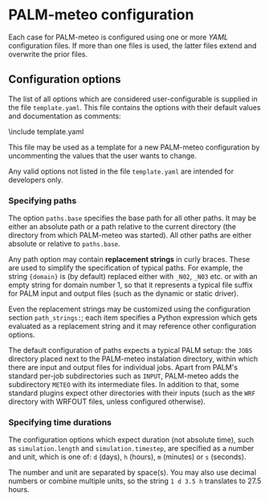 # PALM-meteo configuration

Each case for PALM-meteo is configured using one or more *YAML* configuration
files. If more than one files is used, the latter files extend and overwrite
the prior files.

## Configuration options

The list of all options which are considered
user-configurable is supplied in the file `template.yaml`. This file
contains the options with their default values and documentation as comments:

\include template.yaml

This file may be used as a template for a new PALM-meteo configuration by
uncommenting the values that the user wants to change.

Any valid options not listed in the file `template.yaml` are intended for
developers only.

### Specifying paths

The option `paths.base` specifies the base path for all other paths. It may be
either an absolute path or a path relative to the current directory (the
directory from which PALM-meteo was started). All other paths are either
absolute or relative to `paths.base`.

Any path option may contain **replacement strings** in curly braces. These are
used to simplify the specification of typical paths. For example, the string
`{domain}` is (by default) replaced either with `_N02`, `_N03` etc. or with an
empty string for domain number 1, so that it represents a typical file suffix
for PALM input and output files (such as the dynamic or static driver).

Even the replacement strings may be customized using the configuration section
`path_strings:`; each item specifies a Python expression which gets evaluated
as a replacement string and it may reference other configuration options.

The default configuration of paths expects a typical PALM setup: the `JOBS`
directory placed next to the PALM-meteo instalation directory, within which
there are input and output files for individual jobs. Apart from PALM's
standard per-job subdirectories such as `INPUT`, PALM-meteo adds the
subdirectory `METEO` with its intermediate files. In addition to that, some
standard plugins expect other directories with their inputs (such as the `WRF`
directory with WRFOUT files, unless configured otherwise).

### Specifying time durations

The configuration options which expect duration (not absolute time), such as
`simulation.length` and `simulation.timestep`, are specified as a number and
unit, which is one of: `d` (days), `h` (hours), `m` (minutes) or `s` (seconds).

The number and unit are separated by space(s). You may also use decimal numbers
or combine multiple units, so the string `1 d 3.5 h` translates to 27.5
hours.
